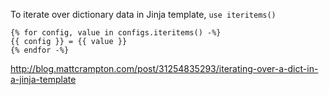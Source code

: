 To iterate over dictionary data in Jinja template, `use iteritems()`

```jinja
{% for config, value in configs.iteritems() -%}
{{ config }} = {{ value }}
{% endfor -%}
```

http://blog.mattcrampton.com/post/31254835293/iterating-over-a-dict-in-a-jinja-template
